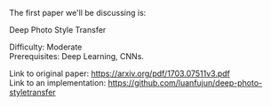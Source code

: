 The first paper we'll be discussing is:

Deep Photo Style Transfer

Difficulty: Moderate <br>
Prerequisites: Deep Learning, CNNs.

Link to original paper: https://arxiv.org/pdf/1703.07511v3.pdf <br>
Link to an implementation: https://github.com/luanfujun/deep-photo-styletransfer
